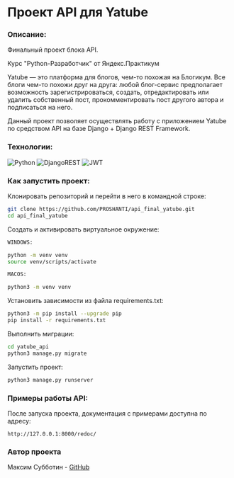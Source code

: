 # Проект API для Yatube

### Описание:

Финальный проект блока API.

Курс "Python-Разработчик" от Яндекс.Практикум

Yatube — это платформа для блогов, чем-то похожая на Блогикум. Все блоги чем-то похожи друг на друга: любой блог-сервис предполагает возможность зарегистрироваться, создать, отредактировать или удалить собственный пост, прокомментировать пост другого автора и подписаться на него.

Данный проект позволяет осуществлять работу с приложением Yatube по средством API на базе Django + Django REST Framework.

### Технологии:

![Python](https://img.shields.io/badge/python-3670A0?style=for-the-badge&logo=python&logoColor=ffdd54)
![DjangoREST](https://img.shields.io/badge/DJANGO-REST-ff1709?style=for-the-badge&logo=django&logoColor=white&color=ff1709&labelColor=gray)
![JWT](https://img.shields.io/badge/JWT-black?style=for-the-badge&logo=JSON%20web%20tokens)

### Как запустить проект:

Клонировать репозиторий и перейти в него в командной строке:
```bash
git clone https://github.com/PROSHANTI/api_final_yatube.git
cd api_final_yatube
```

Cоздать и активировать виртуальное окружение:
```bash
WINDOWS:

python -m venv venv
source venv/scripts/activate

MACOS:

python3 -m venv venv
```
Установить зависимости из файла requirements.txt:
```bash
python3 -m pip install --upgrade pip
pip install -r requirements.txt
```

Выполнить миграции:
```bash
cd yatube_api
python3 manage.py migrate
```

Запустить проект:
```bash
python3 manage.py runserver
```

### Примеры работы API:

После запуска проекта, документация с примерами доступна по адресу: 
```
http://127.0.0.1:8000/redoc/
```

### Автор проекта

Максим Субботин - [GitHub](<https://github.com/PROSHANTI>)